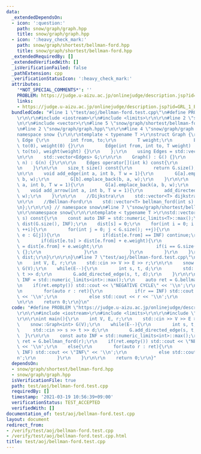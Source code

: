 ```yaml
---
data:
  _extendedDependsOn:
  - icon: ':question:'
    path: snow/graph/graph.hpp
    title: snow/graph/graph.hpp
  - icon: ':heavy_check_mark:'
    path: snow/graph/shortest/bellman-ford.hpp
    title: snow/graph/shortest/bellman-ford.hpp
  _extendedRequiredBy: []
  _extendedVerifiedWith: []
  _isVerificationFailed: false
  _pathExtension: cpp
  _verificationStatusIcon: ':heavy_check_mark:'
  attributes:
    '*NOT_SPECIAL_COMMENTS*': ''
    PROBLEM: https://judge.u-aizu.ac.jp/onlinejudge/description.jsp?id=GRL_1_B
    links:
    - https://judge.u-aizu.ac.jp/onlinejudge/description.jsp?id=GRL_1_B
  bundledCode: "#line 1 \"test/aoj/bellman-ford.test.cpp\"\n#define PROBLEM \"https://judge.u-aizu.ac.jp/onlinejudge/description.jsp?id=GRL_1_B\"\
    \r\n\r\n#include <iostream>\r\n#include <limits>\r\n\r\n#line 2 \"snow/graph/shortest/bellman-ford.hpp\"\
    \n\r\n#include <vector>\r\n#line 5 \"snow/graph/shortest/bellman-ford.hpp\"\n\r\
    \n#line 2 \"snow/graph/graph.hpp\"\n\r\n#line 4 \"snow/graph/graph.hpp\"\n\r\n\
    namespace snow {\r\n\r\ntemplate < typename T >\r\nstruct Graph {\r\n    struct\
    \ Edge {\r\n        int from, to;\r\n        T weight;\r\n        Edge() : from(0),\
    \ to(0), weight(0) {}\r\n        Edge(int from, int to, T weight) : from(from),\
    \ to(to), weight(weight) {}\r\n    };\r\n    using Edges = std::vector<Edge>;\r\
    \n\r\n    std::vector<Edges> G;\r\n\r\n    Graph() : G() {}\r\n    \r\n    Graph(int\
    \ n) : G(n) {}\r\n\r\n    Edges operator[](int k) const{\r\n        return G[k];\r\
    \n    }\r\n\r\n    size_t size() const{\r\n        return G.size();\r\n    }\r\
    \n\r\n    void add_edge(int a, int b, T w = 1){\r\n        G[a].emplace_back(a,\
    \ b, w);\r\n        G[b].emplace_back(b, a, w);\r\n    }\r\n\r\n    void add_directed_edge(int\
    \ a, int b, T w = 1){\r\n        G[a].emplace_back(a, b, w);\r\n    }\r\n\r\n\
    \    void add_arrow(int a, int b, T w = 1){\r\n        add_directed_edge(a, b,\
    \ w);\r\n    }\r\n\r\n    //Dijkstra\r\n    std::vector<T> dijkstra(int s) const;\r\
    \n\r\n    //Bellman-Ford\r\n    std::vector<T> bellman_ford(int s) const;\r\n\r\
    \n};\r\n\r\n} // namespace snow\n#line 7 \"snow/graph/shortest/bellman-ford.hpp\"\
    \n\r\nnamespace snow{\r\n\r\ntemplate < typename T >\r\nstd::vector<T> Graph<T>::bellman_ford(int\
    \ s) const{\r\n    const auto INF = std::numeric_limits<T>::max();\r\n    std::vector<T>\
    \ dist(G.size(), INF);\r\n    dist[s] = 0;\r\n    for(int i = 0; i < G.size();\
    \ ++i){\r\n        for(int j = 0; j < G.size(); ++j){\r\n            for(auto&\
    \ e : G[j]){\r\n                if(dist[e.from] == INF) continue;\r\n        \
    \        if(dist[e.to] > dist[e.from] + e.weight){\r\n                    dist[e.to]\
    \ = dist[e.from] + e.weight;\r\n                    if(i == G.size() - 1) return\
    \ {};\r\n                }\r\n            }\r\n        }\r\n    }\r\n    return\
    \ dist;\r\n}\r\n\r\n}\n#line 7 \"test/aoj/bellman-ford.test.cpp\"\n\r\nint main(){\r\
    \n    int V, E, r;\r\n    std::cin >> V >> E >> r;\r\n\r\n    snow::Graph<int>\
    \ G(V);\r\n    while(E--){\r\n        int s, t, d;\r\n        std::cin >> s >>\
    \ t >> d;\r\n        G.add_directed_edge(s, t, d);\r\n    }\r\n\r\n    const auto\
    \ INF = std::numeric_limits<int>::max();\r\n    auto ret = G.bellman_ford(r);\r\
    \n    if(ret.empty()) std::cout << \"NEGATIVE CYCLE\" << '\\n';\r\n    else{\r\
    \n        for(auto r : ret){\r\n            if(r == INF) std::cout << \"INF\"\
    \ << '\\n';\r\n            else std::cout << r << '\\n';\r\n        }\r\n    }\r\
    \n\r\n    return 0;\r\n}\n"
  code: "#define PROBLEM \"https://judge.u-aizu.ac.jp/onlinejudge/description.jsp?id=GRL_1_B\"\
    \r\n\r\n#include <iostream>\r\n#include <limits>\r\n\r\n#include \"snow/graph/shortest/bellman-ford.hpp\"\
    \r\n\r\nint main(){\r\n    int V, E, r;\r\n    std::cin >> V >> E >> r;\r\n\r\n\
    \    snow::Graph<int> G(V);\r\n    while(E--){\r\n        int s, t, d;\r\n   \
    \     std::cin >> s >> t >> d;\r\n        G.add_directed_edge(s, t, d);\r\n  \
    \  }\r\n\r\n    const auto INF = std::numeric_limits<int>::max();\r\n    auto\
    \ ret = G.bellman_ford(r);\r\n    if(ret.empty()) std::cout << \"NEGATIVE CYCLE\"\
    \ << '\\n';\r\n    else{\r\n        for(auto r : ret){\r\n            if(r ==\
    \ INF) std::cout << \"INF\" << '\\n';\r\n            else std::cout << r << '\\\
    n';\r\n        }\r\n    }\r\n\r\n    return 0;\r\n}"
  dependsOn:
  - snow/graph/shortest/bellman-ford.hpp
  - snow/graph/graph.hpp
  isVerificationFile: true
  path: test/aoj/bellman-ford.test.cpp
  requiredBy: []
  timestamp: '2021-03-19 10:56:39+09:00'
  verificationStatus: TEST_ACCEPTED
  verifiedWith: []
documentation_of: test/aoj/bellman-ford.test.cpp
layout: document
redirect_from:
- /verify/test/aoj/bellman-ford.test.cpp
- /verify/test/aoj/bellman-ford.test.cpp.html
title: test/aoj/bellman-ford.test.cpp
---
```

